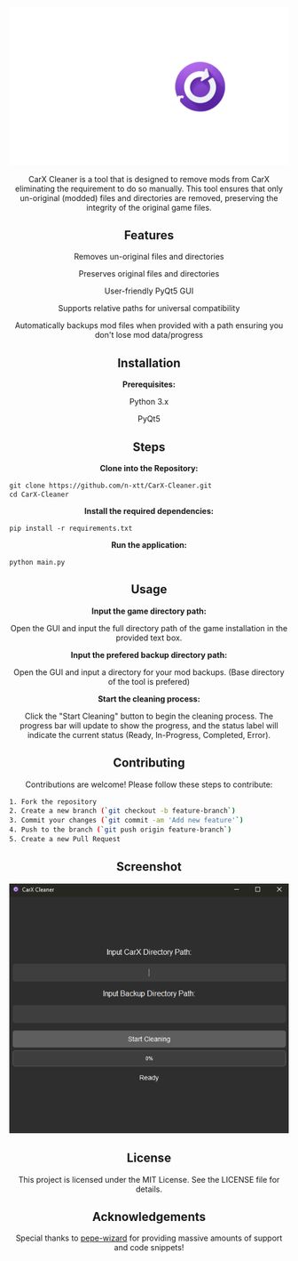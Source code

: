 <p align="center">
  <img src="images/logo/carx_cleaner_logo.png" alt="Logo">
</p>

<p align="center">
  CarX Cleaner is a tool that is designed to remove mods from CarX eliminating the requirement to do so manually. This tool ensures that only un-original (modded) files and directories are removed, preserving the integrity of the original game files.
</p>

<h2 align="center">Features</h2>
<p align="center">
 Removes un-original files and directories
 </p>
 <p align="center">
 Preserves original files and directories
</p>
<p align="center">
User-friendly PyQt5 GUI
</p>
<p align="center">
Supports relative paths for universal compatibility
</p>
<p align="center">
Automatically backups mod files when provided with a path ensuring you don't lose mod data/progress
</p>

<h2 align="center">Installation</h2>
<p align="center">
</p>

<p align="center">
<strong>Prerequisites:</strong>
</p>

<p align="center">
Python 3.x
</p>
<p align="center">
PyQt5
</p>

<h2 align="center">Steps</h2>
<p align="center">
</p>


<p align="center">
<strong>Clone into the Repository:</strong>
</p>

    git clone https://github.com/n-xtt/CarX-Cleaner.git
    cd CarX-Cleaner


<p align="center">
<strong>Install the required dependencies:</strong>
</p>

    pip install -r requirements.txt


<p align="center">
<strong>Run the application:</strong>
</p>

    python main.py

<h2 align="center">Usage</h2>
<p align="center">
</p>

<p align="center">
<strong>Input the game directory path:</strong>
<p align="center">
Open the GUI and input the full directory path of the game installation in the provided text box.
</p>

<p align="center">
<strong>Input the prefered backup directory path:</strong>
<p align="center">
Open the GUI and input a directory for your mod backups. (Base directory of the tool is prefered)
</p>

<p align="center">
<strong>Start the cleaning process:</strong>
<p align="center">
Click the "Start Cleaning" button to begin the cleaning process. The progress bar will update to show the progress, and the status label will indicate the current status (Ready, In-Progress, Completed, Error).
</p>

<h2 align="center">Contributing</h2>
<p align="center">
Contributions are welcome! Please follow these steps to contribute:
</p>

```sh
1. Fork the repository
2. Create a new branch (`git checkout -b feature-branch`)
3. Commit your changes (`git commit -am 'Add new feature'`)
4. Push to the branch (`git push origin feature-branch`)
5. Create a new Pull Request
```

<h2 align="center">Screenshot</h2>
<p align="center">
  <img src="images/screenshot/screenshot.PNG" alt="Logo">
</p>
</p>

<h2 align="center">License</h2>
<p align="center">
This project is licensed under the MIT License. See the LICENSE file for details.
</p>

<h2 align="center">Acknowledgements</h2>
<p align="center">
Special thanks to <a href="https://github.com/pepe-wizard">pepe-wizard</a> for providing massive amounts of support and code snippets!
</p>
